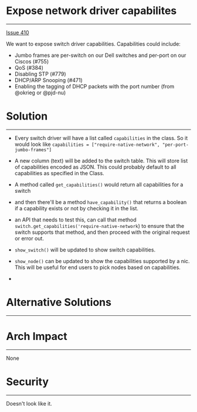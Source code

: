 
# Expose network driver capabilites
-----------

[Issue 410](https://github.com/CCI-MOC/hil/issues/410)

We want to expose switch driver capabilities. Capabilities could include:

- Jumbo frames are per-switch on our Dell switches and per-port on our Ciscos (#755)
-  QoS (#384)
- Disabling STP (#779)
- DHCP/ARP Snooping (#471)
- Enabling the tagging of DHCP packets with the port number (from @okrieg or @pjd-nu)

# Solution
-----------

* Every switch driver will have a list called `capabilities` in the class. So it would look like
`capabilities = ["require-native-network", "per-port-jumbo-frames"]`

* A new column (text) will be added to the switch table. This will store list of
capabilities encoded as JSON. This could probably default to all capabilities as
specified in the Class.

* A method called `get_capabilities()` would return all capabilities for a switch

* and then there'll be a method  `have_capability()` that returns a boolean if a capability exists or not by checking it in the list.

* an API that needs to test this, can call that method `switch.get_capabilities('require-native-network`) to ensure that the switch supports that method, and then proceed with the original request or error out.

* `show_switch()` will be updated to show switch capabilities.

* `show_node()` can be updated to show the capabilities supported by a nic. This
will be useful for end users to pick nodes based on capabilities.

*

# Alternative Solutions
-----------------------


# Arch Impact
-----------------

None

# Security
----------

Doesn't look like it.
```
